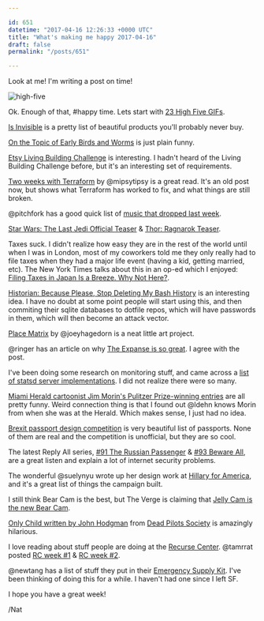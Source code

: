 ```yaml
---

id: 651
datetime: "2017-04-16 12:26:33 +0000 UTC"
title: "What's making me happy 2017-04-16"
draft: false
permalink: "/posts/651"

---
```


Look at me! I'm writing a post on time!

![high-five](https://www.giftionary.city/icco/tina-five)

Ok. Enough of that, #happy time. Lets start with [23 High Five GIFs](http://www.collegehumor.com/post/6774313/23-high-five-gifs).

[Is Invisible](http://isinvisible.com/) is a pretty list of beautiful products you'll probably never buy.

[On the Topic of Early Birds and Worms](http://smbc-comics.com/index.php?id=3718) is just plain funny.

[Etsy Living Building Challenge](https://www.etsy.com/living-building-challenge) is interesting. I hadn't heard of the Living Building Challenge before, but it's an interesting set of requirements.

[Two weeks with Terraform](https://charity.wtf/2016/02/23/two-weeks-with-terraform/) by @mipsytipsy is a great read. It's an old post now, but shows what Terraform has worked to fix, and what things are still broken.

@pitchfork has a good quick list of [music that dropped last week](http://pitchfork.com/news/72840-kendrick-lamar-and-4-more-albums-out-today-you-should-listen-to-now/).

[Star Wars: The Last Jedi Official Teaser](https://www.youtube.com/watch?v=zB4I68XVPzQ&feature=youtu.be) & [Thor: Ragnarok Teaser](https://www.youtube.com/watch?v=v7MGUNV8MxU&feature=youtu.be).

Taxes suck. I didn't realize how easy they are in the rest of the world until when I was in London, most of my coworkers told me they only really had to file taxes when they had a major life event (having a kid,
 getting married, etc). The New York Times talks about this in an op-ed which I enjoyed: [Filing Taxes in Japan Is a Breeze. Why Not Here?](https://nyti.ms/2pdvvLx).

[Historian: Because Please, Stop Deleting My Bash History](https://undertitled.com/2017/04/12/historian-because-please-stop-deleting-my-bash-history.html) is an interesting idea. I have no doubt at some point people will start using this, and then commiting their sqlite databases to dotfile repos, which will have passwords in them, which will then become an attack vector.

[Place Matrix](https://placematrix.joeyhagedorn.com/) by @joeyhagedorn is a neat little art project.

@ringer has an article on why [The Expanse is so great](https://theringer.com/the-expanse-syfy-tv-game-of-thrones-battlestar-galactica-bb64d5169dec?source=ifttt--------------1). I agree with the post.

I've been doing some research on monitoring stuff, and came across a [list of statsd server implementations](http://www.joemiller.me/2011/09/21/list-of-statsd-server-implementations/). I did not realize there were so many.

[Miami Herald cartoonist Jim Morin's Pulitzer Prize-winning entries](http://www.miamiherald.com/opinion/editorial-cartoons/jim-morin/article143772254.html) are all pretty funny. Weird connection thing is that I found out @ldehn knows Morin from when she was at the Herald. Which makes sense, I just had no idea.

[Brexit passport design competition](https://www.dezeen.com/2017/04/04/brexit-passport-design-competition-shortlist-revealed-video/) is very beautiful list of passports. None of them are real and the competition is unofficial, but they are so cool.

The latest Reply All series, [#91 The Russian Passenger](http://pca.st/4Q6Y) & [#93 Beware All](http://pca.st/5v4c), are a great listen and explain a lot of internet security problems.

The wonderful @suelynyu wrote up her design work at [Hillary for America](http://www.suelynyu.com/hillary-for-america/), and it's a great list of things the campaign built.

I still think Bear Cam is the best, but The Verge is claiming that [Jelly Cam is the new Bear Cam](http://www.theverge.com/2017/4/8/15221006/jelly-cam-monterey-bay-aquarium).

[Only Child written by John Hodgman](http://pca.st/G5DX) from [Dead Pilots Society](http://www.maximumfun.org/shows/dead-pilots-society) is amazingly hilarious.

I love reading about stuff people are doing at the [Recurse Center](https://www.recurse.com/). @tamrrat posted [RC week #1](http://www.tamrat.co/rc-week-1/) & [RC week #2](http://www.tamrat.co/rc-week-2/).

@newtang has a list of stuff they put in their [Emergency Supply Kit](http://blog.jonnew.com/posts/emergency-supply-kit). I've been thinking of doing this for a while. I haven't had one since I left SF.

I hope you have a great week!

/Nat

